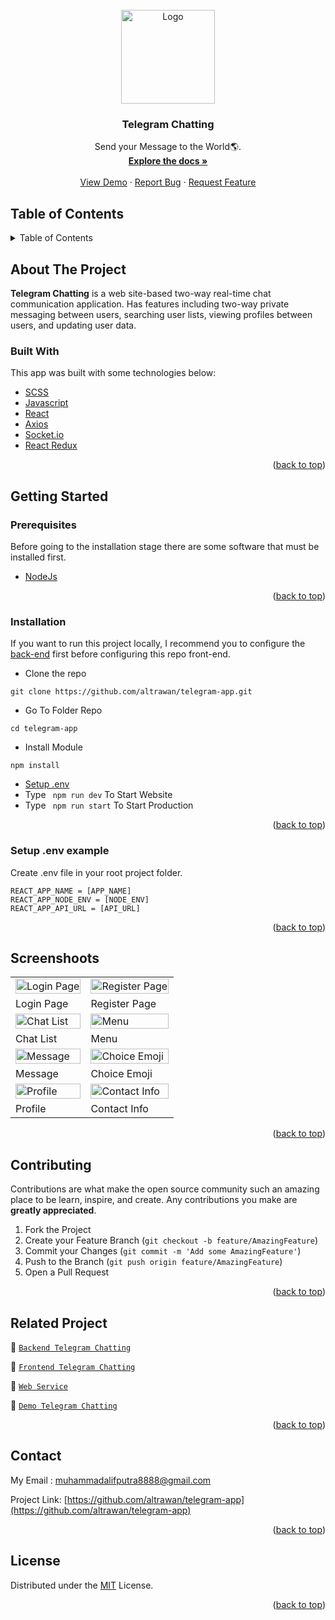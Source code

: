 <div id="top"></div>

<!-- PROJECT LOGO -->
<br />
<div align="center">
  <a href="https://github.com/altrawan/telegram-app">
    <img src="https://lh3.googleusercontent.com/d/1VmImOVcKX-U-8k8jd3Ha70u8_hMJOEiy" alt="Logo" width="150px">
  </a>

  <h3 align="center">Telegram Chatting</h3>

  <p align="center">
    Send your Message to the World🌎.
    <br />
    <a href="#table-of-contents"><strong>Explore the docs »</strong></a>
    <br />
    <br />
    <a href="https://bit.ly/telegram-app">View Demo</a>
    ·
    <a href="https://github.com/altrawan/telegram-app/issues">Report Bug</a>
    ·
    <a href="https://github.com/altrawan/telegram-app/issues">Request Feature</a>
  </p>
</div>

<!-- TABLE OF CONTENTS -->
## Table of Contents
<details>
  <summary>Table of Contents</summary>
  <ol>
    <li>
      <a href="#about-the-project">About The Project</a>
      <ul>
        <li><a href="#built-with">Built With</a></li>
      </ul>
    </li>
    <li>
      <a href="#getting-started">Getting Started</a>
      <ul>
        <li><a href="#prerequisites">Prerequisites</a></li>
        <li><a href="#installation">Installation</a></li>
        <li><a href="#setup-env-example">Setup .env example</a></li>
      </ul>
    </li>
    <li><a href="#screenshoots">Screenshots</a></li>
    <li><a href="#contributing">Contributing</a></li>
    <li><a href="#related-project">Related Project</a></li>
    <li><a href="#contact">Contact</a></li>
    <li><a href="#license">License</a></li>
  </ol>
</details>

<!-- ABOUT THE PROJECT -->
## About The Project
**Telegram Chatting** is a web site-based two-way real-time chat communication application. Has features including two-way private messaging between users, searching user lists, viewing profiles between users, and updating user data.

### Built With
This app was built with some technologies below:
* [SCSS](https://developer.mozilla.org/en-US/docs/Web/CSS?retiredLocale=id)
* [Javascript](https://www.javascript.com/)
* [React](https://vuejs.org/v2)
* [Axios](https://axios-http.com/)
* [Socket.io](https://socket.io/)
* [React Redux](https://react-redux.js.org/introduction/getting-started)

<p align="right">(<a href="#top">back to top</a>)</p>

<!-- GETTING STARTED -->
## Getting Started

### Prerequisites

Before going to the installation stage there are some software that must be installed first.

* [NodeJs](https://nodejs.org/en/download/)

<p align="right">(<a href="#top">back to top</a>)</p>

### Installation

If you want to run this project locally, I recommend you to configure the [back-end](https://github.com/altrawan/realtime-chat-api) first before configuring this repo front-end.
- Clone the repo
```
git clone https://github.com/altrawan/telegram-app.git
```
- Go To Folder Repo
```
cd telegram-app
```
- Install Module
```
npm install
```
- <a href="#setup-env">Setup .env</a>
- Type ` npm run dev` To Start Website
- Type ` npm run start` To Start Production

<p align="right">(<a href="#top">back to top</a>)</p>

### Setup .env example
Create .env file in your root project folder.
```
REACT_APP_NAME = [APP_NAME]
REACT_APP_NODE_ENV = [NODE_ENV]
REACT_APP_API_URL = [API_URL]
```

<p align="right">(<a href="#top">back to top</a>)</p>

## Screenshoots
<p align="center" display=flex>
   
<table>
 
  <tr>
    <td><image src="https://lh3.googleusercontent.com/d/1MdEwUYFSoeCMh9iwoPRNuXU3ObA0ZIJA" alt="Login Page" width=100%></td>
    <td><image src="https://lh3.googleusercontent.com/d/1zg2mNDwEu2onK5XfmqKA_GdKEmstUHQT" alt="Register Page" width=100%/></td>
  </tr>
   <tr>
    <td>Login Page</td>
    <td>Register Page</td>
  </tr>
  
  <tr>
    <td><image src="https://lh3.googleusercontent.com/d/1EWDSUq82RP4Wt3jydCRWCiHt5NZ8zcIe" alt="Chat List" width=100%></td>
    <td><image src="https://lh3.googleusercontent.com/d/11m34_9DcD6mpoG48A61GYSXNQ9k0rlq0" alt="Menu" width=100%/></td>
  </tr>
  <tr>
    <td>Chat List</td>
    <td>Menu</td>
  </tr>

  <tr>
    <td><image src="https://lh3.googleusercontent.com/d/1mbQscruFrpStBLeS7bqq0ChvV-TZ_MP5" alt="Message" width=100%></td>
    <td><image src="https://lh3.googleusercontent.com/d/15yg9iOxTkqN4K_JKATZ1ge3CxIQcsDp5" alt="Choice Emoji" width=100%/></td>
  </tr>
  <tr>
      <td>Message</td>
      <td>Choice Emoji</td>
  </tr>
  
  <tr>
    <td><image src="https://lh3.googleusercontent.com/d/1E80_JuLDkyzsk-VyznLBMNfDQYUh_NtH" alt="Profile" width=100%></td>
    <td><image src="https://lh3.googleusercontent.com/d/1nRSF5V_2s7HWCq_t5l_cUojcUpbZdrR2" alt="Contact Info" width=100%/></td>
  </tr>
  <tr>
    <td>Profile</td>
    <td>Contact Info</td>
  </tr>

</table>
      
</p>
<p align="right">(<a href="#top">back to top</a>)</p>

## Contributing

Contributions are what make the open source community such an amazing place to be learn, inspire, and create. Any contributions you make are **greatly appreciated**.

1. Fork the Project
2. Create your Feature Branch (`git checkout -b feature/AmazingFeature`)
3. Commit your Changes (`git commit -m 'Add some AmazingFeature'`)
4. Push to the Branch (`git push origin feature/AmazingFeature`)
5. Open a Pull Request

<p align="right">(<a href="#top">back to top</a>)</p>

## Related Project
:rocket: [`Backend Telegram Chatting`](https://github.com/altrawan/realtime-chat-api)

:rocket: [`Frontend Telegram Chatting`](https://github.com/altrawan/telegram-app)

:rocket: [`Web Service`](https://telegram-chatting.herokuapp.com/)

:rocket: [`Demo Telegram Chatting`](https://bit.ly/telegram-chatting)

<p align="right">(<a href="#top">back to top</a>)</p>

## Contact

My Email : muhammadalifputra8888@gmail.com

Project Link: [https://github.com/altrawan/telegram-app](https://github.com/altrawan/telegram-app)

<p align="right">(<a href="#top">back to top</a>)</p>

## License
Distributed under the [MIT](/LICENSE) License.

<p align="right">(<a href="#top">back to top</a>)</p>
